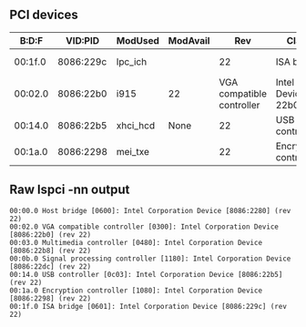 ## PCI devices

| B:D:F | VID:PID | ModUsed | ModAvail | Rev | Class | Description |
| ----- | ------- | ------- | -------- | --- | ----- | ----------- |
| 00:1f.0 | 8086:229c | lpc_ich |  | 22 | ISA bridge | Intel Device 229c |
| 00:02.0 | 8086:22b0 | i915 | 22 | VGA compatible controller | Intel Device 22b0 |
| 00:14.0 | 8086:22b5 | xhci_hcd | None | 22 | USB controller | Intel Device 22b5 |
| 00:1a.0 | 8086:2298 | mei_txe |  | 22 | Encryption controller | Intel Device 2298 |

## Raw lspci -nn output
```
00:00.0 Host bridge [0600]: Intel Corporation Device [8086:2280] (rev 22)
00:02.0 VGA compatible controller [0300]: Intel Corporation Device [8086:22b0] (rev 22)
00:03.0 Multimedia controller [0480]: Intel Corporation Device [8086:22b8] (rev 22)
00:0b.0 Signal processing controller [1180]: Intel Corporation Device [8086:22dc] (rev 22)
00:14.0 USB controller [0c03]: Intel Corporation Device [8086:22b5] (rev 22)
00:1a.0 Encryption controller [1080]: Intel Corporation Device [8086:2298] (rev 22)
00:1f.0 ISA bridge [0601]: Intel Corporation Device [8086:229c] (rev 22)
```
